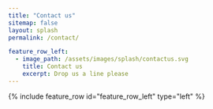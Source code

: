 ```yaml
---
title: "Contact us"
sitemap: false
layout: splash
permalink: /contact/

feature_row_left:
  - image_path: /assets/images/splash/contactus.svg
    title: Contact us
    excerpt: Drop us a line please
---
```


{% include feature_row id="feature_row_left" type="left" %}
